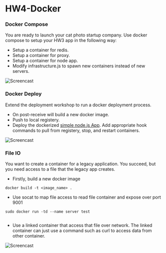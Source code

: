 # HW4-Docker

### Docker Compose

You are ready to launch your cat photo startup company. Use docker compose to setup your HW3 app in the following way:

* Setup a container for redis.
* Setup a container for proxy.
* Setup a container for node app.
* Modify infrastructure.js to spawn new containers instead of new servers.

![Screencast](https://github.com/shivamgulati1991/HW4-Docker/blob/master/Screens/1.gif)

### Docker Deploy 

Extend the deployment workshop to run a docker deployment process.

* On post-receive will build a new docker image.
* Push to local registery.
* Deploy the dockerized [simple node.js App](https://github.com/CSC-DevOps/App). Add appropriate hook commands to pull from registery, stop, and restart containers.

![Screencast](https://github.com/shivamgulati1991/HW4-Docker/blob/master/Screens/2.gif)

### File IO

You want to create a container for a legacy application. You succeed, but you need access to a file that the legacy app creates.

* Firstly, build a new docker image
```
docker build -t <image_name> .
```

* Use socat to map file access to read file container and expose over port 9001 

```
sudo docker run -td --name server test


```

* Use a linked container that access that file over network. The linked container can just use a command such as curl to access data from other container.

![Screencast](https://github.com/shivamgulati1991/HW4-Docker/blob/master/Screens/3.gif)
